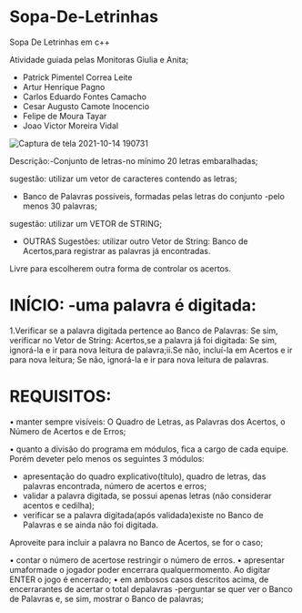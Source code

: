 # Sopa-De-Letrinhas
Sopa De Letrinhas em c++

Atividade guiada pelas Monitoras Giulia e Anita;

-  Patrick Pimentel Correa Leite 
-  Artur Henrique Pagno 
-  Carlos Eduardo Fontes Camacho 
-  Cesar Augusto Camote Inocencio  
-  Felipe de Moura Tayar 
-  Joao Victor Moreira Vidal 

![Captura de tela 2021-10-14 190731](https://user-images.githubusercontent.com/58158274/137406825-b3a65ba2-99cc-4014-b043-fe4bc7139812.png)


Descrição:-Conjunto de letras-no mínimo 20 letras embaralhadas;

sugestão: utilizar um vetor de caracteres contendo as letras;

- Banco de Palavras possíveis, formadas pelas letras do conjunto -pelo menos 30 palavras;

sugestão: utilizar um VETOR de STRING;

- OUTRAS Sugestões: utilizar outro Vetor de String: Banco de Acertos,para registrar as palavras já encontradas. 

Livre para escolherem outra forma de controlar os acertos.

# INÍCIO: -uma palavra é digitada:

1.Verificar se a palavra digitada pertence ao Banco de Palavras:
Se sim, verificar no Vetor de String: Acertos,se a palavra já foi digitada:
Se sim, ignorá-la e ir para nova leitura de palavra;ii.Se não, incluí-la em Acertos e ir para nova leitura;
Se não, ignorá-la e ir para nova leitura de palavras.

# REQUISITOS:
• manter sempre visíveis: O Quadro de Letras, as Palavras dos Acertos, o Número de Acertos e de Erros;

• quanto a divisão do programa em módulos, fica a cargo de cada equipe. Porém deveter pelo menos os seguintes 3 módulos: 

* apresentação do quadro explicativo(título), quadro de letras, das palavras encontrada, número de acertos e erros;
* validar a palavra digitada, se possui apenas letras (não considerar acentos e cedilha);
* verificar se a palavra digitada(após validada)existe no Banco de Palavras e se ainda não foi digitada.
 
Aproveite para incluir a palavra no Banco de Acertos, se for o caso;

• contar o número de acertose restringir o número de erros.
• apresentar umaformade o jogador poder encerrara qualquermomento. Ao digitar ENTER o jogo é encerrado;
• em ambosos casos descritos acima, de encerrarantes de acertar o total depalavras -perguntar se quer ver o Banco de Palavras e, se sim, mostrar o Banco de palavras; 
